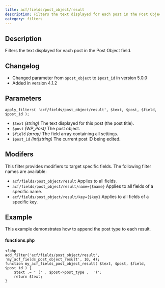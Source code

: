 ```yaml
---
title: acf/fields/post_object/result
description: Filters the text displayed for each post in the Post Object field.
category: filters
---
```


## Description
Filters the text displayed for each post in the Post Object field.

## Changelog
- Changed parameter from `$post_object` to `$post_id` in version 5.0.0
- Added in version 4.1.2

## Parameters
```
apply_filters( 'acf/fields/post_object/result', $text, $post, $field, $post_id );
```
- `$text`		*(string)*		The text displayed for this post (the post title).
- `$post`		*(WP_Post)*		The post object.
- `$field`		*(array)*		The field array containing all settings.
- `$post_id`	*(int|string)*	The current post ID being edited.

## Modifers
This filter provides modifiers to target specific fields. The following filter names are available:
- `acf/fields/post_object/result` 				Applies to all fields.
- `acf/fields/post_object/result/name={$name}` 	Applies to all fields of a specific name.
- `acf/fields/post_object/result/key={$key}` 	Applies to all fields of a specific key.

## Example
This example demonstrates how to append the post type to each result.

#### functions.php
```
<?php
add_filter('acf/fields/post_object/result', 'my_acf_fields_post_object_result', 10, 4);
function my_acf_fields_post_object_result( $text, $post, $field, $post_id ) {
	$text .= ' (' . $post->post_type .  ')';
    return $text;
}
```
